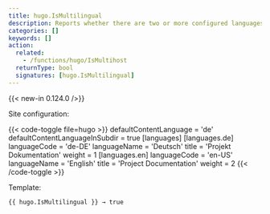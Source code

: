 ```yaml
---
title: hugo.IsMultilingual
description: Reports whether there are two or more configured languages.
categories: []
keywords: []
action:
  related:
    - /functions/hugo/IsMultihost
  returnType: bool
  signatures: [hugo.IsMultilingual]
---
```


{{< new-in 0.124.0 />}}

Site configuration:

{{< code-toggle file=hugo >}}
defaultContentLanguage = 'de'
defaultContentLanguageInSubdir = true
[languages]
  [languages.de]
    languageCode = 'de-DE'
    languageName = 'Deutsch'
    title = 'Projekt Dokumentation'
    weight = 1
  [languages.en]
    languageCode = 'en-US'
    languageName = 'English'
    title = 'Project Documentation'
    weight = 2
{{< /code-toggle >}}

Template:

```go-html-template
{{ hugo.IsMultilingual }} → true
```
